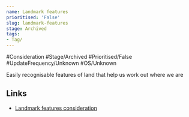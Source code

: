 ```yaml
---
name: Landmark features
prioritised: 'False'
slug: landmark-features
stage: Archived
tags:
- Tag/
---
```


#Consideration #Stage/Archived #Prioritised/False #UpdateFrequency/Unknown #OS/Unknown

Easily recognisable features of land that help us work out where we are

## Links

* [Landmark features consideration](https://design.planning.data.gov.uk/planning-consideration/landmark-features)